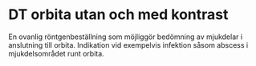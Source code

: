 # DT orbita utan och med kontrast

En ovanlig röntgenbeställning som möjliggör bedömning av mjukdelar i anslutning till orbita. Indikation vid exempelvis infektion såsom abscess i mjukdelsområdet runt orbita. 